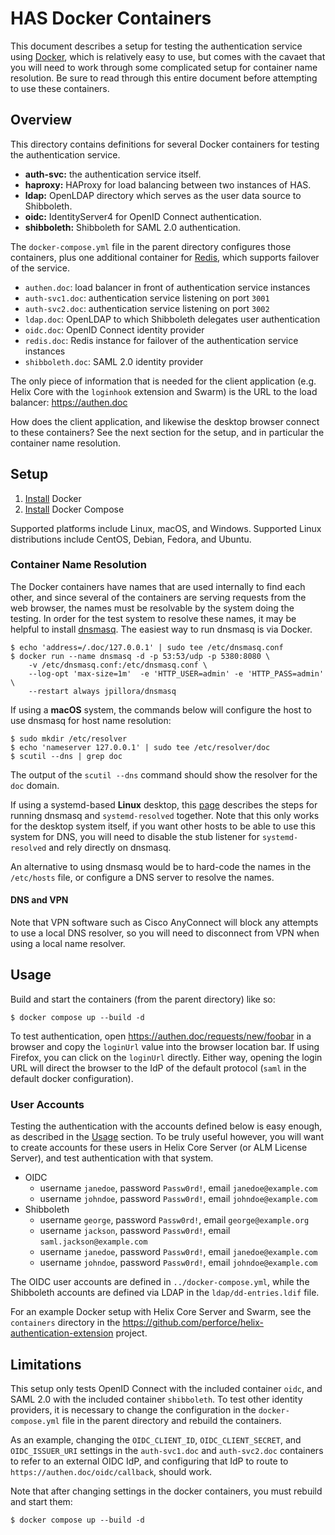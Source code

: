 # HAS Docker Containers

This document describes a setup for testing the authentication service using [Docker](https://www.docker.com), which is relatively easy to use, but comes with the cavaet that you will need to work through some complicated setup for container name resolution. Be sure to read through this entire document before attempting to use these containers.

## Overview

This directory contains definitions for several Docker containers for testing the authentication service.

* **auth-svc:** the authentication service itself.
* **haproxy:** HAProxy for load balancing between two instances of HAS.
* **ldap:** OpenLDAP directory which serves as the user data source to Shibboleth.
* **oidc:** IdentityServer4 for OpenID Connect authentication.
* **shibboleth:** Shibboleth for SAML 2.0 authentication.

The `docker-compose.yml` file in the parent directory configures those containers, plus one additional container for [Redis](https://redis.io), which supports failover of the service.

* `authen.doc`: load balancer in front of authentication service instances
* `auth-svc1.doc`: authentication service listening on port `3001`
* `auth-svc2.doc`: authentication service listening on port `3002`
* `ldap.doc`: OpenLDAP to which Shibboleth delegates user authentication
* `oidc.doc`: OpenID Connect identity provider
* `redis.doc`: Redis instance for failover of the authentication service instances
* `shibboleth.doc`: SAML 2.0 identity provider

The only piece of information that is needed for the client application (e.g. Helix Core with the `loginhook` extension and Swarm) is the URL to the load balancer: https://authen.doc

How does the client application, and likewise the desktop browser connect to these containers? See the next section for the setup, and in particular the container name resolution.

## Setup

1. [Install](https://docs.docker.com/engine/install/) Docker
1. [Install](https://docs.docker.com/compose/install/) Docker Compose

Supported platforms include Linux, macOS, and Windows. Supported Linux distributions include CentOS, Debian, Fedora, and Ubuntu.

### Container Name Resolution

The Docker containers have names that are used internally to find each other, and since several of the containers are serving requests from the web browser, the names must be resolvable by the system doing the testing. In order for the test system to resolve these names, it may be helpful to install [dnsmasq](http://www.thekelleys.org.uk/dnsmasq/doc.html). The easiest way to run dnsmasq is via Docker.

```shell
$ echo 'address=/.doc/127.0.0.1' | sudo tee /etc/dnsmasq.conf
$ docker run --name dnsmasq -d -p 53:53/udp -p 5380:8080 \
    -v /etc/dnsmasq.conf:/etc/dnsmasq.conf \
    --log-opt 'max-size=1m'  -e 'HTTP_USER=admin' -e 'HTTP_PASS=admin' \
    --restart always jpillora/dnsmasq
```

If using a **macOS** system, the commands below will configure the host to use dnsmasq for host name resolution:

```shell
$ sudo mkdir /etc/resolver
$ echo 'nameserver 127.0.0.1' | sudo tee /etc/resolver/doc
$ scutil --dns | grep doc
```

The output of the `scutil --dns` command should show the resolver for the `doc` domain.

If using a systemd-based **Linux** desktop, this [page](https://sixfeetup.com/blog/local-development-with-wildcard-dns-on-linux) describes the steps for running dnsmasq and `systemd-resolved` together. Note that this only works for the desktop system itself, if you want other hosts to be able to use this system for DNS, you will need to disable the stub listener for `systemd-resolved` and rely directly on dnsmasq.

An alternative to using dnsmasq would be to hard-code the names in the `/etc/hosts` file, or configure a DNS server to resolve the names.

#### DNS and VPN

Note that VPN software such as Cisco AnyConnect will block any attempts to use a local DNS resolver, so you will need to disconnect from VPN when using a local name resolver.

## Usage

Build and start the containers (from the parent directory) like so:

```shell
$ docker compose up --build -d
```

To test authentication, open https://authen.doc/requests/new/foobar in a browser and copy the `loginUrl` value into the browser location bar. If using Firefox, you can click on the `loginUrl` directly. Either way, opening the login URL will direct the browser to the IdP of the default protocol (`saml` in the default docker configuration).

### User Accounts

Testing the authentication with the accounts defined below is easy enough, as described in the [Usage](#usage) section. To be truly useful however, you will want to create accounts for these users in Helix Core Server (or ALM License Server), and test authentication with that system. 

* OIDC
    - username `janedoe`, password `Passw0rd!`, email `janedoe@example.com`
    - username `johndoe`, password `Passw0rd!`, email `johndoe@example.com`
* Shibboleth
    - username `george`, password `Passw0rd!`, email `george@example.org`
    - username `jackson`, password `Passw0rd!`, email `saml.jackson@example.com`
    - username `janedoe`, password `Passw0rd!`, email `janedoe@example.com`
    - username `johndoe`, password `Passw0rd!`, email `johndoe@example.com`

The OIDC user accounts are defined in `../docker-compose.yml`, while the Shibboleth accounts are defined via LDAP in the `ldap/dd-entries.ldif` file.

For an example Docker setup with Helix Core Server and Swarm, see the `containers` directory in the https://github.com/perforce/helix-authentication-extension project.

## Limitations

This setup only tests OpenID Connect with the included container `oidc`, and SAML 2.0 with the included container `shibboleth`. To test other identity providers, it is necessary to change the configuration in the `docker-compose.yml` file in the parent directory and rebuild the containers.

As an example, changing the `OIDC_CLIENT_ID`, `OIDC_CLIENT_SECRET`, and `OIDC_ISSUER_URI` settings in the `auth-svc1.doc` and `auth-svc2.doc` containers to refer to an external OIDC IdP, and configuring that IdP to route to `https://authen.doc/oidc/callback`, should work.

Note that after changing settings in the docker containers, you must rebuild and start them:

```shell
$ docker compose up --build -d
```
